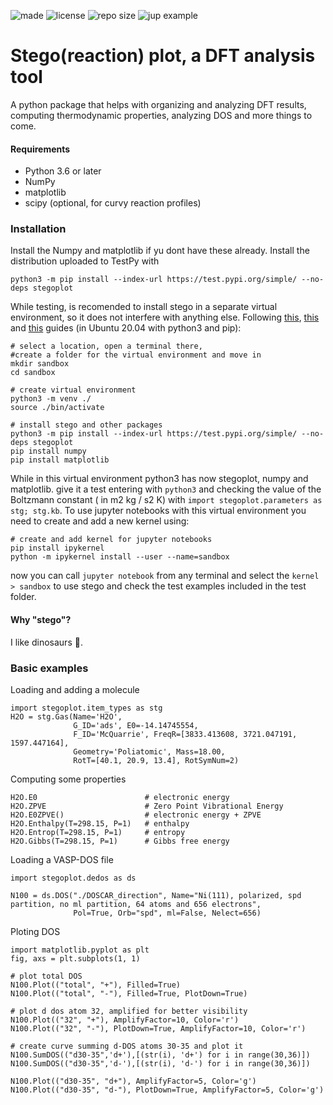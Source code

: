 
![made](https://img.shields.io/badge/python-3.8-green?logo=python&logoColor=green&style=flat)
![license](https://img.shields.io/github/license/sebagodoy/stegoplot)
![repo size](https://img.shields.io/github/repo-size/sebagodoy/stegoplot)
![jup example](https://img.shields.io/github/directory-file-count/sebagodoy/stegoplot/test?extension=ipynb&label=jupyter%20examples&type=file)

# Stego(reaction) plot, a DFT analysis tool

A python package that helps with organizing and analyzing DFT results, computing thermodynamic properties, 
analyzing DOS and more things to come.


#### Requirements
* Python 3.6 or later
* NumPy
* matplotlib
* scipy (optional, for curvy reaction profiles)

### Installation
Install the Numpy and matplotlib if yu dont have these already. Install the distribution uploaded to TestPy with 
```
python3 -m pip install --index-url https://test.pypi.org/simple/ --no-deps stegoplot
```
While testing, is recomended to install stego in a separate virtual environment, so it does not
interfere with anything else. Following [this](https://packaging.python.org/en/latest/tutorials/packaging-projects/), 
[this](https://packaging.python.org/en/latest/tutorials/installing-packages/#creating-and-using-virtual-environments) and [this]() guides (in Ubuntu 20.04 with python3 and pip):
```
# select a location, open a terminal there, 
#create a folder for the virtual environment and move in
mkdir sandbox
cd sandbox 

# create virtual environment
python3 -m venv ./
source ./bin/activate

# install stego and other packages
python3 -m pip install --index-url https://test.pypi.org/simple/ --no-deps stegoplot
pip install numpy
pip install matplotlib
```
While in this virtual environment python3 has now stegoplot, numpy and matplotlib. give it a 
test entering with `python3` and checking the value of the Boltzmann constant ( in m2 kg / s2 K) 
with `import stegoplot.parameters as stg; stg.kb`.
To use jupyter notebooks with this virtual environment you need to create and add a new kernel using:
```
# create and add kernel for jupyter notebooks
pip install ipykernel
python -m ipykernel install --user --name=sandbox

```
now you can call `jupyter notebook` from any terminal and select the `kernel > sandbox` to use
stego and check the test examples included in the test folder.

#### Why "stego"?
I like dinosaurs :sauropod:.

### Basic examples 
Loading and adding a molecule
```
import stegoplot.item_types as stg
H2O = stg.Gas(Name='H2O',
              G_ID='ads', E0=-14.14745554,
              F_ID='McQuarrie', FreqR=[3833.413608, 3721.047191, 1597.447164],
              Geometry='Poliatomic', Mass=18.00,
              RotT=[40.1, 20.9, 13.4], RotSymNum=2)
```
Computing some properties
```
H2O.E0                        # electronic energy
H2O.ZPVE                      # Zero Point Vibrational Energy
H2O.E0ZPVE()                  # electronic energy + ZPVE
H2O.Enthalpy(T=298.15, P=1)   # enthalpy
H2O.Entrop(T=298.15, P=1)     # entropy
H2O.Gibbs(T=298.15, P=1)      # Gibbs free energy
```
Loading a VASP-DOS file
```
import stegoplot.dedos as ds

N100 = ds.DOS("./DOSCAR_direction", Name="Ni(111), polarized, spd partition, no ml partition, 64 atoms and 656 electrons", 
              Pol=True, Orb="spd", ml=False, Nelect=656)
```
Ploting DOS
```
import matplotlib.pyplot as plt
fig, axs = plt.subplots(1, 1)

# plot total DOS
N100.Plot(("total", "+"), Filled=True) 
N100.Plot(("total", "-"), Filled=True, PlotDown=True)

# plot d dos atom 32, amplified for better visibility
N100.Plot(("32", "+"), AmplifyFactor=10, Color='r') 
N100.Plot(("32", "-"), PlotDown=True, AmplifyFactor=10, Color='r')

# create curve summing d-DOS atoms 30-35 and plot it
N100.SumDOS(("d30-35",'d+'),[(str(i), 'd+') for i in range(30,36)])
N100.SumDOS(("d30-35",'d-'),[(str(i), 'd-') for i in range(30,36)])

N100.Plot(("d30-35", "d+"), AmplifyFactor=5, Color='g') 
N100.Plot(("d30-35", "d-"), PlotDown=True, AmplifyFactor=5, Color='g')

```
